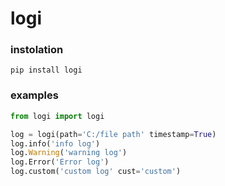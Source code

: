 # logi
### instolation
```
pip install logi
```
### examples

```python
from logi import logi

log = logi(path='C:/file path' timestamp=True)
log.info('info log')
log.Warning('warning log')
log.Error('Error log')
log.custom('custom log' cust='custom')
```
